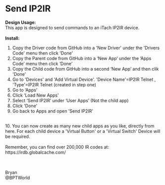 # Send IP2IR
<b>Design Usage:</b><br>
This app is designed to send commands to an iTach IP2IR device.<br><br>
<b>Install:</b><br>
1. Copy the Driver code from GitHub into a 'New Driver' under the 'Drivers Code' menu then click 'Done'
2. Copy the Parent code from GitHub into a ‘New App’ under the ‘Apps Code’ menu then click ‘Done’
3. Copy the Child code from GitHub into a second ‘New App’ and then clik 'Done'
4. Go to 'Devices' and 'Add Virtual Device'. 'Device Name'=IP2IR Telnet , 'Type'=IP2IR Telnet (created in step one)
5. Go to ‘Apps’
6. Click ‘Load New Apps’
7. Select ‘Send IP2IR’ under ‘User Apps’ (Not the child app)
8. Click 'Done'
9. Go back to Apps and open 'Send IP2IR'
<br>
10. You can now create as many new child apps as you like, directly from here.
    For each child device a 'Virtual Button' or a 'Virtual Switch' Device will be required.<br><br>
Remember, you can find over 200,000 IR codes at: https://irdb.globalcache.com/

<br><br>
Bryan<br>
@BPTWorld
